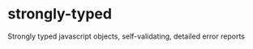 strongly-typed
==============

Strongly typed javascript objects, self-validating, detailed error reports
